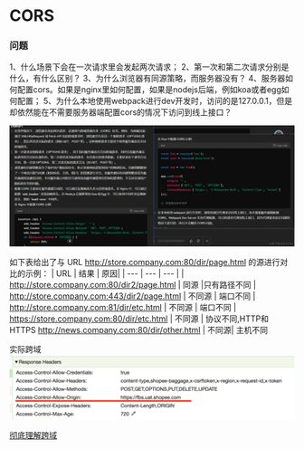 
# CORS
### 问题
1、什么场景下会在一次请求里会发起两次请求；
2、第一次和第二次请求分别是什么，有什么区别？
3、为什么浏览器有同源策略，而服务器没有？
4、服务器如何配置cors。如果是nginx里如何配置，如果是nodejs后端，例如koa或者egg如何配置；
5、为什么本地使用webpack进行dev开发时，访问的是127.0.0.1，但是却依然能在不需要服务器端配置cors的情况下访问到线上接口？

![答案](image.png)

如下表给出了与 URL http://store.company.com:80/dir/page.html 的源进行对比的示例：
| URL | 结果 | 原因|
| --- | --- |  --- |
| http://store.company.com:80/dir2/page.html |	同源	|只有路径不同
| http://store.company.com:443/dir2/page.html |	不同源	| 端口不同
| http://store.company.com:81/dir/etc.html |	不同源	| 端口不同
| https://store.company.com:80/dir/etc.html |	不同源	| 协议不同,HTTP和HTTPS
http://news.company.com:80/dir/other.html |	不同源|	主机不同

实际跨域
![实际跨域案例](image-1.png)

[彻底理解跨域](https://github.com/amandakelake/blog/issues/62)
